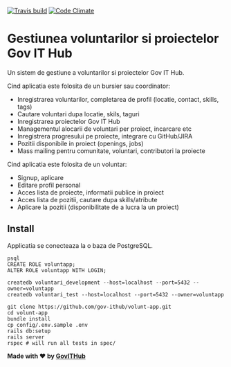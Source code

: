 [![Travis build](https://travis-ci.org/gov-ithub/volunt-app.svg?branch=master)](https://travis-ci.org/gov-ithub/volunt-app)
[![Code Climate](https://codeclimate.com/github/gov-ithub/volunt-app/badges/gpa.svg)](https://codeclimate.com/github/gov-ithub/volunt-app)

# Gestiunea voluntarilor si proiectelor Gov IT Hub
Un sistem de gestiune a voluntarilor si proiectelor Gov IT Hub.

Cind aplicatia este folosita de un bursier sau coordinator:
- Inregistrarea voluntarilor, completarea de profil (locatie, contact, skills, tags)
- Cautare voluntari dupa locatie, skils, taguri
- Inregistrarea proiectelor Gov IT Hub
- Managementul alocarii de voluntari per proiect, incarcare etc
- Inregistrera progresului pe proiecte, integrare cu GitHub/JIRA
- Pozitii disponibile in proiect (openings, jobs)
- Mass mailing pentru comunitate, voluntari, contributori la proiecte

Cind aplicatia este folosita de un voluntar:
- Signup, aplicare
- Editare profil personal
- Acces lista de proiecte, informatii publice in proiect
- Acces lista de pozitii, cautare dupa skills/atribute
- Aplicare la pozitii (disponibilitate de a lucra la un proiect)

## Install

Applicatia se conecteaza la o baza de PostgreSQL.

```
psql
CREATE ROLE voluntapp;
ALTER ROLE voluntapp WITH LOGIN;
```

```
createdb voluntari_development --host=localhost --port=5432 --owner=voluntapp
createdb voluntari_test --host=localhost --port=5432 --owner=voluntapp
```

```
git clone https://github.com/gov-ithub/volunt-app.git
cd volunt-app
bundle install
cp config/.env.sample .env
rails db:setup
rails server
rspec # will run all tests in spec/
```

**Made with :heart: by [GovITHub](http://ithub.gov.ro)**
